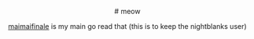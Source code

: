 <p align="center"># meow
  </p>
<p align="center"> <a href="https://github.com/maimaifinale"> maimaifinale</a> is my main go read that (this is to keep the nightblanks user)
</p>
